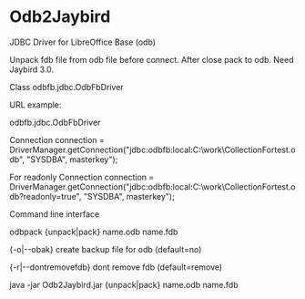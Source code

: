 # Odb2Jaybird
JDBC Driver for LibreOffice Base (odb)

Unpack fdb file from odb file before connect. 
After close pack to odb. 
Need Jaybird 3.0. 

Class odbfb.jdbc.OdbFbDriver

URL example:

odbfb.jdbc.OdbFbDriver

Connection connection = DriverManager.getConnection("jdbc:odbfb:local:C:\\work\\CollectionFortest.odb", "SYSDBA", masterkey");

For readonly
Connection connection = DriverManager.getConnection("jdbc:odbfb:local:C:\\work\\CollectionFortest.odb?readonly=true", "SYSDBA", masterkey");

Command line interface

odbpack {unpack|pack} name.odb name.fdb

{-o|--obak} create backup file for odb (default=no)

{-r|--dontremovefdb} dont remove fdb (default=remove)

java -jar Odb2Jaybird.jar {unpack|pack} name.odb name.fdb
